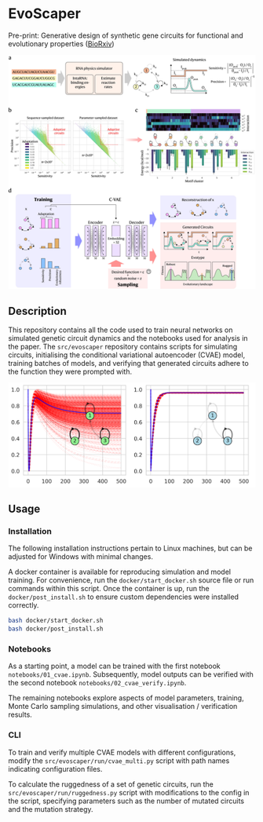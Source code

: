 # EvoScaper

Pre-print: Generative design of synthetic gene circuits for functional and evolutionary properties ([BioRxiv](https://www.biorxiv.org/content/10.1101/2025.09.26.678595v1))

![Project overview](assets/cvae_figure1.jpg)

## Description

This repository contains all the code used to train neural networks on simulated genetic circuit dynamics and the notebooks used for analysis in the paper. The `src/evoscaper` repository contains scripts for simulating circuits, initialising the conditional variational autoencoder (CVAE) model, training batches of models, and verifying that generated circuits adhere to the function they were prompted with. 

![Ruggedness of two adaptable RNA circuits](assets/ys_sample.png)

## Usage

### Installation

The following installation instructions pertain to Linux machines, but can be adjusted for Windows with minimal changes.

A docker container is available for reproducing simulation and model training. For convenience, run the `docker/start_docker.sh` source file or run commands within this script. Once the container is up, run the `docker/post_install.sh` to ensure custom dependencies were installed correctly.

```bash
bash docker/start_docker.sh 
bash docker/post_install.sh
```

### Notebooks

As a starting point, a model can be trained with the first notebook `notebooks/01_cvae.ipynb`. Subsequently, model outputs can be verified with the second notebook `notebooks/02_cvae_verify.ipynb`. 

The remaining notebooks explore aspects of model parameters, training, Monte Carlo sampling simulations, and other visualisation / verification results.

### CLI

To train and verify multiple CVAE models with different configurations, modify the `src/evoscaper/run/cvae_multi.py` script with path names indicating configuration files. 

To calculate the ruggedness of a set of genetic circuits, run the `src/evoscaper/run/ruggedness.py` script with modifications to the config in the script, specifying parameters such as the number of mutated circuits and the mutation strategy. 
